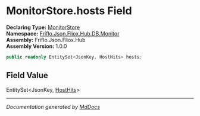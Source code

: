﻿<!--  
  <auto-generated>   
    The contents of this file were generated by a tool.  
    Changes to this file may be list if the file is regenerated  
  </auto-generated>   
-->

# MonitorStore.hosts Field

**Declaring Type:** [MonitorStore](../index.md)  
**Namespace:** [Friflo.Json.Fliox.Hub.DB.Monitor](../../index.md)  
**Assembly:** Friflo.Json.Fliox.Hub  
**Assembly Version:** 1.0.0

```csharp
public readonly EntitySet<JsonKey, HostHits> hosts;
```

## Field Value

EntitySet\<JsonKey, [HostHits](../../HostHits/index.md)\>

___

*Documentation generated by [MdDocs](https://github.com/ap0llo/mddocs)*
